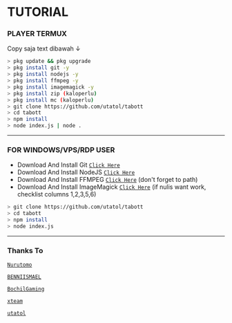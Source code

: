 # TUTORIAL

### PLAYER TERMUX
Copy saja text dibawah ↓
```bash
> pkg update && pkg upgrade
> pkg install git -y
> pkg install nodejs -y
> pkg install ffmpeg -y
> pkg install imagemagick -y
> pkg install zip (kaloperlu)
> pkg install mc (kaloperlu)
> git clone https://github.com/utatol/tabott
> cd tabott
> npm install
> node index.js | node .
```

---------

### FOR WINDOWS/VPS/RDP USER
* Download And Install Git [`Click Here`](https://git-scm.com/downloads) <br>
* Download And Install NodeJS [`Click Here`](https://nodejs.org/en/download) <br>
* Download And Install FFMPEG [`Click Here`](https://ffmpeg.org/download.html) (don't forget to path) 
* Download And Install ImageMagick [`Click Here`](https://imagemagick.org/script/download.php) (if nulis want work,  checklist columns 1,2,3,5,6) 
```bash
> git clone https://github.com/utatol/tabott
> cd tabott
> npm install
> node index.js
```
--------------

### Thanks To 
[`Nurutomo`](https://github.com/Nurutomo)

[`BENNIISMAEL`](https://github.com/botstylee)

[`BochilGaming`](https://github.com/BochilGaming)


[`xteam`](https://api.xteam.xyz)


[`utatol`](https://github.com/utatol)
